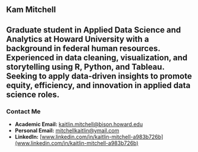 ## Kam Mitchell 

Graduate student in Applied Data Science and Analytics at Howard University with a background in federal human resources. Experienced in data cleaning, visualization, and storytelling using R, Python, and Tableau. Seeking to apply data-driven insights to promote equity, efficiency, and innovation in applied data science roles.
---

### Contact Me

* **Academic Email:** [kaitlin.mitchell@bison.howard.edu](mailto:kaitlin.mitchell@bison.howard.edu)
* **Personal Email:** [mitchellkaitlin@ymail.com](mailto:mitchellkaitlin@ymail.com)
* **LinkedIn:** [www.linkedin.com/in/kaitlin-mitchell-a983b726b](www.linkedin.com/in/kaitlin-mitchell-a983b726b)
